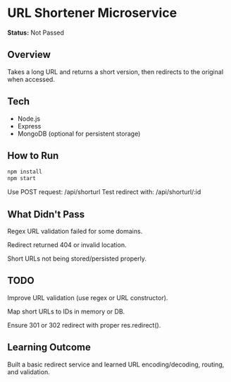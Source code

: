 # URL Shortener Microservice

**Status:** Not Passed

## Overview
Takes a long URL and returns a short version, then redirects to the original when accessed.

## Tech
- Node.js
- Express
- MongoDB (optional for persistent storage)

## How to Run
```bash
npm install
npm start
```
Use POST request: /api/shorturl
Test redirect with: /api/shorturl/:id

## What Didn't Pass
Regex URL validation failed for some domains.

Redirect returned 404 or invalid location.

Short URLs not being stored/persisted properly.

## TODO
Improve URL validation (use regex or URL constructor).

Map short URLs to IDs in memory or DB.

Ensure 301 or 302 redirect with proper res.redirect().

## Learning Outcome
Built a basic redirect service and learned URL encoding/decoding, routing, and validation.

